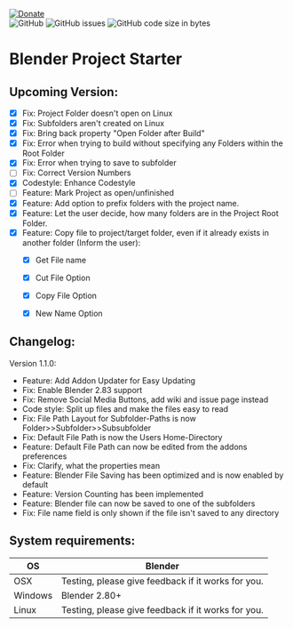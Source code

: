 [![Donate](https://img.shields.io/badge/Funding%20Goal%3A%20%241000%20(1%20Week%20Developer%20Time)-%240-red?style=for-the-badge)](https://www.paypal.com/donate?hosted_button_id=TV9HL7YRHZR7U)  
![GitHub](https://img.shields.io/github/license/BlenderDefender/blender_project_starter?color=green&style=for-the-badge)
![GitHub issues](https://img.shields.io/github/issues/BlenderDefender/blender_project_starter?style=for-the-badge)
![GitHub code size in bytes](https://img.shields.io/github/languages/code-size/BlenderDefender/blender_project_starter?style=for-the-badge)
# Blender Project Starter

## Upcoming Version:
- [x] Fix: Project Folder doesn't open on Linux
- [x] Fix: Subfolders aren't created on Linux
- [x] Fix: Bring back property "Open Folder after Build"
- [x] Fix: Error when trying to build without specifying any Folders within the Root Folder
- [x] Fix: Error when trying to save to subfolder
- [ ] Fix: Correct Version Numbers
- [x] Codestyle: Enhance Codestyle
- [ ] Feature: Mark Project as open/unfinished
- [x] Feature: Add option to prefix folders with the project name.
- [x] Feature: Let the user decide, how many folders are in the Project Root Folder.
- [x] Feature: Copy file to project/target folder, even if it already exists in another folder (Inform the user):
    - [x] Get File name
    - [x] Cut File Option
    - [x] Copy File Option
    - [x] New Name Option


## Changelog:

Version 1.1.0:
* Feature: Add Addon Updater for Easy Updating
* Fix: Enable Blender 2.83 support
* Fix: Remove Social Media Buttons, add wiki and issue page instead
* Code style: Split up files and make the files easy to read
* Fix: File Path Layout for Subfolder-Paths is now Folder>>Subfolder>>Subsubfolder
* Fix: Default File Path is now the Users Home-Directory
* Feature: Default File Path can now be edited from the addons preferences
* Fix: Clarify, what the properties mean
* Feature: Blender File Saving has been optimized and is now enabled by default
* Feature: Version Counting has been implemented
* Feature: Blender file can now be saved to one of the subfolders
* Fix: File name field is only shown if the file isn't saved to any directory

## System requirements:
| **OS** | **Blender** |
| ------------- | ------------- |
| OSX | Testing, please give feedback if it works for you. |
| Windows | Blender 2.80+ |
| Linux | Testing, please give feedback if it works for you. |
